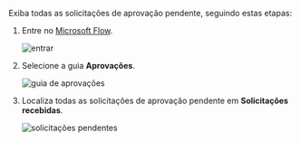 Exiba todas as solicitações de aprovação pendente, seguindo estas etapas:

1. Entre no [Microsoft Flow](https://flow.microsoft.com).
   
    ![entrar](includes/media/modern-approvals/sign-in.png)
2. Selecione a guia **Aprovações**.
   
    ![guia de aprovações](includes/media/modern-approvals/approvals-tab.png)
3. Localiza todas as solicitações de aprovação pendente em **Solicitações recebidas**.
   
    ![solicitações pendentes](includes/media/modern-approvals/pending-requests.png)

